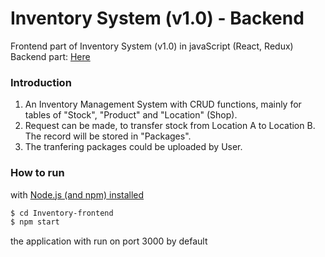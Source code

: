 # Inventory System (v1.0) - Backend
Frontend part of Inventory System (v1.0) in javaScript (React, Redux)<br>
Backend part: [Here](https://github.com/tsokying/Inventory-backend)

### Introduction
1) An Inventory Management System with CRUD functions, mainly for tables of "Stock", "Product" and "Location" (Shop).
2) Request can be made, to transfer stock from Location A to Location B. The record will be stored in "Packages".
3) The tranfering packages could be uploaded by User.


### How to run

with [Node.js (and npm) installed](https://nodejs.org/en/download/)
```sh
$ cd Inventory-frontend
$ npm start
```
the application with run on port 3000 by default
